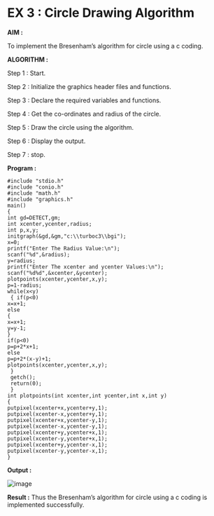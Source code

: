 # EX 3 : Circle Drawing Algorithm

**AIM :**

To  implement the Bresenham’s  algorithm for circle using a c coding.


**ALGORITHM :**

Step 1 : Start.
    
Step 2 : Initialize the graphics header files and functions.
   
Step 3 : Declare the required variables and functions.
 
Step 4 : Get the co-ordinates and radius of the circle.

Step 5 : Draw the circle using the algorithm.

Step  6 : Display the output.
  
Step 7 : stop.

**Program :**
```
#include "stdio.h"
#include "conio.h"
#include "math.h"
#include "graphics.h"
main()
{
int gd=DETECT,gm;
int xcenter,ycenter,radius;
int p,x,y;
initgraph(&gd,&gm,"c:\\turboc3\\bgi");
x=0;
printf("Enter The Radius Value:\n");
scanf("%d",&radius);
y=radius;
printf("Enter The xcenter and ycenter Values:\n");
scanf("%d%d",&xcenter,&ycenter);
plotpoints(xcenter,ycenter,x,y);
p=1-radius;
while(x<y)
 { if(p<0)
x=x+1;
else
{
x=x+1;
y=y-1;
}
if(p<0)
p=p+2*x+1;
else
p=p+2*(x-y)+1;
plotpoints(xcenter,ycenter,x,y);
 }
 getch();
 return(0);
 }
int plotpoints(int xcenter,int ycenter,int x,int y)
{
putpixel(xcenter+x,ycenter+y,1);
putpixel(xcenter-x,ycenter+y,1);
putpixel(xcenter+x,ycenter-y,1);
putpixel(xcenter-x,ycenter-y,1);
putpixel(xcenter+y,ycenter+x,1);
putpixel(xcenter-y,ycenter+x,1);
putpixel(xcenter+y,ycenter-x,1);
putpixel(xcenter-y,ycenter-x,1);
}

```

**Output :**

![image](https://github.com/user-attachments/assets/c9de564a-2239-4071-8a7c-78d08312027c)

**Result :**
Thus the Bresenham’s algorithm for circle using a c coding is implemented successfully.
